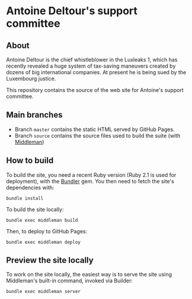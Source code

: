 Antoine Deltour's support committee
===================================

## About

Antoine Deltour is the chief whistleblower in the Luxleaks 1, which has recently revealed a huge system of tax-saving maneuvers created by dozens of big international companies. At present he is being sued by the Luxembourg justice.

This repository contains the source of the web site for Antoine's support committee.

## Main branches

 * Branch `master` contains the static HTML served by GitHub Pages.
 * Branch `source` contains the source files used to build the suite (with [Middleman](http://middlemanapp.com/))

## How to build

To build the site, you need a recent Ruby version (Ruby 2.1 is used for deployment), with the [Bundler](http://bundler.io/) gem. You then need to fetch the site's dependencies with:

```
bundle install
```

To build the site locally:

```
bundle exec middleman build
```

Then, to deploy to GitHub Pages:

```
bundle exec middleman deploy
```

## Preview the site locally

To work on the site locally, the easiest way is to serve the site using Middleman's built-in command, invoked via Builder:

```
bundle exec middleman server
```
